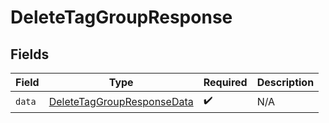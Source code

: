 # DeleteTagGroupResponse


## Fields

| Field                                                                               | Type                                                                                | Required                                                                            | Description                                                                         |
| ----------------------------------------------------------------------------------- | ----------------------------------------------------------------------------------- | ----------------------------------------------------------------------------------- | ----------------------------------------------------------------------------------- |
| `data`                                                                              | [DeleteTagGroupResponseData](../../models/components/DeleteTagGroupResponseData.md) | :heavy_check_mark:                                                                  | N/A                                                                                 |